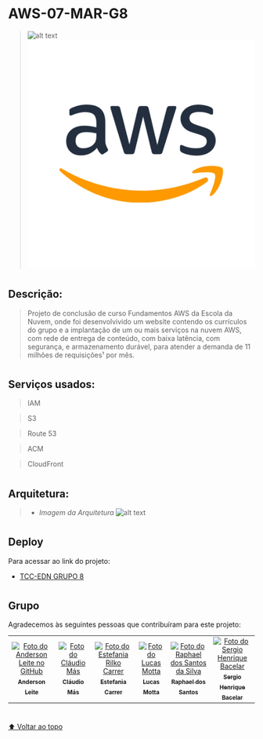 # AWS-07-MAR-G8
>  ![alt text](https://i.imgur.com/KhPhAjQ.png)
![alt text](./assets/img/aws-banner.jpg)

#
## Descrição:

> Projeto de conclusão de curso Fundamentos AWS da Escola da Nuvem, onde foi desenvolvivido um website contendo os currículos do grupo e a implantação de um ou mais serviços na nuvem AWS, com rede de entrega de conteúdo, com baixa latência, com segurança, e armazenamento durável, para atender a demanda de 11 milhões de requisições¹ por mês.

#
## Serviços usados: 
> IAM

> S3

 > Route 53

 > ACM

 > CloudFront

#
## Arquitetura: 
> - _Imagem da Arquitetura_
![alt text](https://i.imgur.com/IBDp7EN.png)

#

## Deploy

Para acessar ao link do projeto: 
  * [TCC-EDN GRUPO 8](https://tcc-aws.cloud/)

#
## Grupo

Agradecemos às seguintes pessoas que contribuíram para este projeto:

<table>
  <tr>
    <td align="center">
      <a href="https://github.com/andersonleite1" target="_blank">
        <img src="https://avatars.githubusercontent.com/u/47832142?v=4" width="100px;" alt="Foto do Anderson Leite no GitHub"/><br>
        <sub>
          <b>Anderson Leite</b>
        </sub>
      </a>
    </td>
    <td align="center">
      <a href="https://github.com/claudio-mas" target="_blank">
        <img src="https://avatars.githubusercontent.com/u/102474757?v=4" width="100px;" alt="Foto do Cláudio Más"/><br>
        <sub>
          <b>Cláudio Más</b>
        </sub>
      </a>
    </td>
    <td align="center">
      <a href="https://github.com/estefaniacarrer" target="_blank">
        <img src="https://avatars.githubusercontent.com/u/103469725?v=4" width="100px;" alt="Foto do Estefania Rilko Carrer"/><br>
        <sub>
          <b>Estefania Carrer</b>
        </sub>
      </a>
    </td>
    <td align="center">
      <a href="https://github.com/lucaswotta" target="_blank">
        <img src="https://avatars.githubusercontent.com/u/104871819?v=4" width="100px;" alt="Foto do Lucas Motta"/><br>
        <sub>
          <b>Lucas Motta</b>
        </sub>
      </a>
    </td>
    <td align="center">
      <a href="https://github.com/raphaelssilv" target="_blank">
        <img src="https://avatars.githubusercontent.com/u/135033115?v=4" width="100px;" alt="Foto do Raphael dos Santos da Silva"/><br>
        <sub>
          <b>Raphael dos Santos</b>
        </sub>
      </a>
    </td>
    <td align="center">
      <a href="https://github.com/sergiohbacelar" target="_blank">
        <img src="https://media.licdn.com/dms/image/D4D03AQF2a4CaB_3GjA/profile-displayphoto-shrink_200_200/0/1684199263821?e=1692230400&v=beta&t=sgDcrVMw8Xy8hTY6pj5Iq7h4uWLOamPik7vuzoaepuk" width="100px;" alt="Foto do Sergio Henrique Bacelar"/><br>
        <sub>
          <b>Sergio Henrique Bacelar</b>
        </sub>
      </a>
    </td>
  </tr>
</table>

#

[⬆ Voltar ao topo](#)<br>
